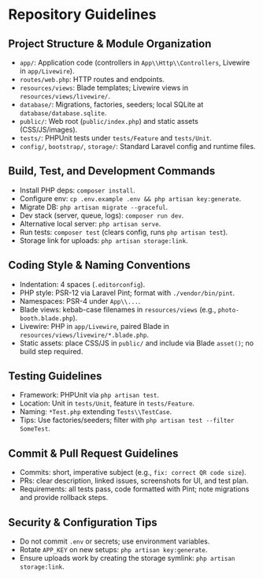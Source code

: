 # Repository Guidelines

## Project Structure & Module Organization
- `app/`: Application code (controllers in `App\\Http\\Controllers`, Livewire in `app/Livewire`).
- `routes/web.php`: HTTP routes and endpoints.
- `resources/views`: Blade templates; Livewire views in `resources/views/livewire/`.
- `database/`: Migrations, factories, seeders; local SQLite at `database/database.sqlite`.
- `public/`: Web root (`public/index.php`) and static assets (CSS/JS/images).
- `tests/`: PHPUnit tests under `tests/Feature` and `tests/Unit`.
- `config/`, `bootstrap/`, `storage/`: Standard Laravel config and runtime files.

## Build, Test, and Development Commands
- Install PHP deps: `composer install`.
- Configure env: `cp .env.example .env && php artisan key:generate`.
- Migrate DB: `php artisan migrate --graceful`.
- Dev stack (server, queue, logs): `composer run dev`.
- Alternative local server: `php artisan serve`.
- Run tests: `composer test` (clears config, runs `php artisan test`).
- Storage link for uploads: `php artisan storage:link`.

## Coding Style & Naming Conventions
- Indentation: 4 spaces (`.editorconfig`).
- PHP style: PSR-12 via Laravel Pint; format with `./vendor/bin/pint`.
- Namespaces: PSR-4 under `App\\...`.
- Blade views: kebab-case filenames in `resources/views` (e.g., `photo-booth.blade.php`).
- Livewire: PHP in `app/Livewire`, paired Blade in `resources/views/livewire/*.blade.php`.
- Static assets: place CSS/JS in `public/` and include via Blade `asset()`; no build step required.

## Testing Guidelines
- Framework: PHPUnit via `php artisan test`.
- Location: Unit in `tests/Unit`, feature in `tests/Feature`.
- Naming: `*Test.php` extending `Tests\\TestCase`.
- Tips: Use factories/seeders; filter with `php artisan test --filter SomeTest`.

## Commit & Pull Request Guidelines
- Commits: short, imperative subject (e.g., `fix: correct QR code size`).
- PRs: clear description, linked issues, screenshots for UI, and test plan.
- Requirements: all tests pass, code formatted with Pint; note migrations and provide rollback steps.

## Security & Configuration Tips
- Do not commit `.env` or secrets; use environment variables.
- Rotate `APP_KEY` on new setups: `php artisan key:generate`.
- Ensure uploads work by creating the storage symlink: `php artisan storage:link`.
